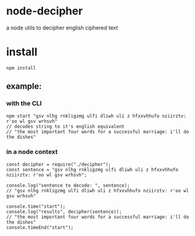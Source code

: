 # node-decipher

a node utils to decipher english ciphered text

# install

```
npm install
```

## example:

### with the CLI

```
npm start "gsv nlhg rnkligzmg ulfi dliwh uli z hfxxvhhufo nziirztv: r'oo wl gsv wrhsvh"
// decodes string to it's english equivalent
// "the most important four words for a successful marriage: i'll do the dishes"
```

### in a node context

```
const decipher = require("./decipher");
const sentence = "gsv nlhg rnkligzmg ulfi dliwh uli z hfxxvhhufo nziirztv: r'oo wl gsv wrhsvh";

console.log("sentence to decode: ", sentence);
// "gsv nlhg rnkligzmg ulfi dliwh uli z hfxxvhhufo nziirztv: r'oo wl gsv wrhsvh"

console.time("start");
console.log("results", decipher(sentence));
// "the most important four words for a successful marriage: i'll do the dishes"
console.timeEnd("start");
```
